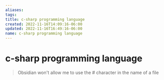 ```yaml
---
aliases: 
tags: 
title: c-sharp programming language
created: 2022-11-16T14:09:16-06:00
updated: 2022-11-16T16:49:16-06:00
name: c-sharp programming language
---
```

# c-sharp programming language

> Obsidian won't allow me to use the # character in the name of a file
